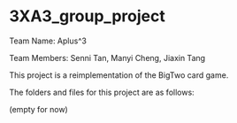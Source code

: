 # 3XA3_group_project
Team Name: Aplus^3

Team Members: Senni Tan, Manyi Cheng, Jiaxin Tang

This project is a reimplementation of the BigTwo card game.

The folders and files for this project are as follows:

(empty for now)
